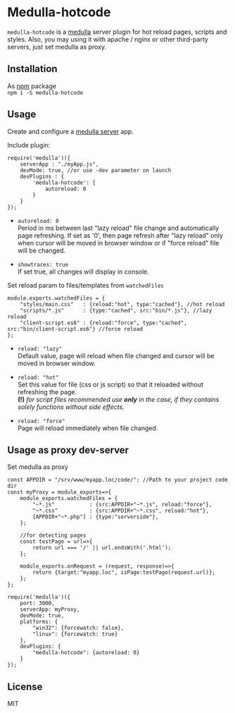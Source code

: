 # Medulla-hotcode
`medulla-hotcode` is a [medulla](https://www.npmjs.com/package/medulla) server plugin for hot reload pages, scripts and styles.
Also, you may using it with apache / nginx or other third-party servers, just set medulla as proxy.

## Installation
As [npm](https://www.npmjs.com/package/medulla-hotcode) package  
`npm i -S medulla-hotcode`

## Usage
Create and configure a [medulla server](https://www.npmjs.com/package/medulla) app.

Include plugin:
```es6
require('medulla')({
    serverApp : "./myApp.js",
    devMode: true, //or use -dev parameter on launch
    devPlugins : {
        'medulla-hotcode': {
            autoreload: 0
        }
    }
});
```
- `autoreload: 0`  
Period in ms between last "lazy reload" file change and automatically page refreshing. If set as '0', then page refresh after "lazy reload" only when cursor will be moved in browser window or if "force reload" file will be changed.

- `showtraces: true`  
If set true, all changes will display in console.

Set reload param to files/templates from `watchedFiles`
```es6
module.exports.watchedFiles = {
    "styles/main.css"   : {reload:"hot", type:"cached"}, //hot reload
    "scripts/*.js"      : {type:"cached", src:"bin/*.js"}, //lazy reload
    "client-script.es6" : {reload:"force", type:"cached", src:"bin/client-script.es6"} //force reload
};
```
- `reload: "lazy"`  
Default value, page will reload when file changed and cursor will be moved in browser window.

- `reload: "hot"`  
Set this value for file (css or js script) so that it reloaded without refreshing the page.  
**(!)** *for script files recommended use **only** in the case, if they contains solely functions without side effects.*

- `reload: "force"`  
Page will reload immediately when file changed.

## Usage as proxy dev-server
Set medulla as proxy

```es6
const APPDIR = "/srv/www/myapp.loc/code/"; //Path to your project code dir
const myProxy = module_exports=>{
    module_exports.watchedFiles = {
        "~*.js"           : {src:APPDIR+"~*.js", reload:"force"},
        "~*.css"          : {src:APPDIR+"~*.css", reload:"hot"},
        [APPDIR+"~*.php"] : {type:"serverside"},
    };

    //for detecting pages
    const testPage = url=>{
        return url === '/' || url.endsWith('.html');
    };

    module_exports.onRequest = (request, response)=>{
        return {target:"myapp.loc", isPage:testPage(request.url)};
    };
};

require('medulla')({
    port: 3000,
    serverApp: myProxy,
    devMode: true,
    platforms: {
        "win32": {forcewatch: false},
        "linux": {forcewatch: true}
    },
    devPlugins: {
        "medulla-hotcode": {autoreload: 0}
    }
});
```

## License
MIT
